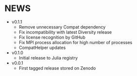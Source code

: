 # NEWS

- v0.1.1
  - Remove unnecessary Compat dependency
  - Fix incompatibility with latest Diversity release
  - Fix license recognition by GitHub
  - Fix MPI process allocation for high number of processes
  - CompatHelper updates
- v0.1.0
  - Initial release to Julia registry
- v0.0.1
  - First tagged release stored on Zenodo
